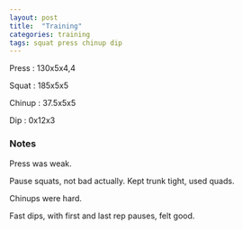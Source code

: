 ```yaml
---
layout: post
title:  "Training"
categories: training
tags: squat press chinup dip
---
```


Press       :   130x5x4,4

Squat       :   185x5x5

Chinup      :   37.5x5x5

Dip         :   0x12x3

### Notes

Press was weak.

Pause squats, not bad actually. Kept trunk tight, used quads.

Chinups were hard.

Fast dips, with first and last rep pauses, felt good.
